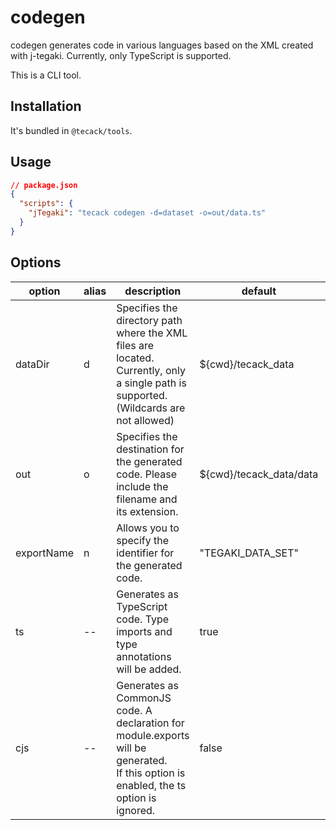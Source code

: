 # codegen

codegen generates code in various languages based on the XML created with j-tegaki.
Currently, only TypeScript is supported.

This is a CLI tool.

## Installation

It's bundled in `@tecack/tools`.

## Usage

```json
// package.json
{
  "scripts": {
    "jTegaki": "tecack codegen -d=dataset -o=out/data.ts"
  }
}
```

## Options

| option     | alias | description                                                                                                                                 | default                 | example              |
| ---------- | ----- | ------------------------------------------------------------------------------------------------------------------------------------------- | ----------------------- | -------------------- |
| dataDir    | d     | Specifies the directory path where the XML files are located. <br/> Currently, only a single path is supported. (Wildcards are not allowed) | ${cwd}/tecack_data      | --dataDir=my-dataset |
| out        | o     | Specifies the destination for the generated code. Please include the filename and its extension.                                            | ${cwd}/tecack_data/data | --out=out/data.ts    |
| exportName | n     | Allows you to specify the identifier for the generated code.                                                                                | "TEGAKI_DATA_SET"       | --exportName=MY_DATA |
| ts         | --    | Generates as TypeScript code. Type imports and type annotations will be added.                                                              | true                    | --ts                 |
| cjs        | --    | Generates as CommonJS code. A declaration for module.exports will be generated. <br/> If this option is enabled, the ts option is ignored.  | false                   | --cjs                |
